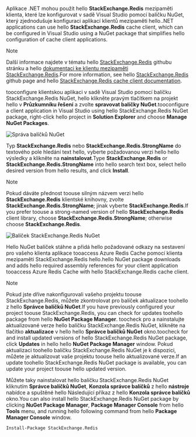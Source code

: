 <span data-ttu-id="13bd6-101">Aplikace .NET mohou použít hello **StackExchange.Redis** mezipaměti klienta, které lze konfigurovat v sadě Visual Studio pomocí balíčku NuGet, který zjednodušuje konfiguraci aplikací klientů mezipaměti hello.</span><span class="sxs-lookup"><span data-stu-id="13bd6-101">.NET applications can use hello **StackExchange.Redis** cache client, which can be configured in Visual Studio using a NuGet package that simplifies hello configuration of cache client applications.</span></span> 

> [!NOTE]
> <span data-ttu-id="13bd6-102">Další informace najdete v tématu hello [StackExchange.Redis](http://github.com/StackExchange/StackExchange.Redis) githubu stránku a hello [dokumentaci ke klientu mezipaměti StackExchange.Redis](http://github.com/StackExchange/StackExchange.Redis#documentation).</span><span class="sxs-lookup"><span data-stu-id="13bd6-102">For more information, see hello [StackExchange.Redis](http://github.com/StackExchange/StackExchange.Redis) github page and  hello [StackExchange.Redis cache client documentation](http://github.com/StackExchange/StackExchange.Redis#documentation).</span></span>
> 
> 

<span data-ttu-id="13bd6-103">tooconfigure klientskou aplikaci v sadě Visual Studio pomocí balíčku StackExchange.Redis NuGet, hello klikněte pravým tlačítkem na projekt hello v **Průzkumníku řešení** a zvolte **spravovat balíčky NuGet**.</span><span class="sxs-lookup"><span data-stu-id="13bd6-103">tooconfigure a client application in Visual Studio using hello StackExchange.Redis NuGet package, right-click hello project in **Solution Explorer** and choose **Manage NuGet Packages**.</span></span> 

![Správa balíčků NuGet](media/redis-cache-configure-stackexchange-redis-nuget/redis-cache-manage-nuget-menu.png)

<span data-ttu-id="13bd6-105">Typ **StackExchange.Redis** nebo **StackExchange.Redis.StrongName** do textového pole hledání text hello, vyberte požadovanou verzi hello hello výsledky a klikněte na **nainstalovat**.</span><span class="sxs-lookup"><span data-stu-id="13bd6-105">Type **StackExchange.Redis** or **StackExchange.Redis.StrongName** into hello search text box, select hello desired version from hello results, and click **Install**.</span></span>

> [!NOTE]
> <span data-ttu-id="13bd6-106">Pokud dáváte přednost toouse silným názvem verzi hello **StackExchange.Redis** klientské knihovny, zvolte **StackExchange.Redis.StrongName**; jinak vyberte **StackExchange.Redis**.</span><span class="sxs-lookup"><span data-stu-id="13bd6-106">If you prefer toouse a strong-named version of hello **StackExchange.Redis** client library, choose **StackExchange.Redis.StrongName**; otherwise choose **StackExchange.Redis**.</span></span>
> 
> 

![Balíček StackExchange.Redis NuGet](media/redis-cache-configure-stackexchange-redis-nuget/redis-cache-stackexchange-redis.png)

<span data-ttu-id="13bd6-108">Hello NuGet balíček stáhne a přidá hello požadované odkazy na sestavení pro vašeho klienta aplikace tooaccess Azure Redis Cache pomocí klienta mezipaměti StackExchange.Redis hello.</span><span class="sxs-lookup"><span data-stu-id="13bd6-108">hello NuGet package downloads and adds hello required assembly references for your client application tooaccess Azure Redis Cache with hello StackExchange.Redis cache client.</span></span>

> [!NOTE]
> <span data-ttu-id="13bd6-109">Pokud jste dříve nakonfigurovali vašeho projektu toouse StackExchange.Redis, můžete zkontrolovat pro balíček aktualizace toohello z hello **Správce balíčků NuGet**.</span><span class="sxs-lookup"><span data-stu-id="13bd6-109">If you have previously configured your project toouse StackExchange.Redis, you can check for updates toohello package from hello **NuGet Package Manager**.</span></span> <span data-ttu-id="13bd6-110">toocheck pro a nainstalujte aktualizované verze hello balíčku StackExchange.Redis NuGet, klikněte na tlačítko **aktualizace** v hello hello **Správce balíčků NuGet** okno.</span><span class="sxs-lookup"><span data-stu-id="13bd6-110">toocheck for and install updated versions of hello StackExchange.Redis NuGet package, click **Updates** in hello hello **NuGet Package Manager** window.</span></span> <span data-ttu-id="13bd6-111">Pokud aktualizaci toohello balíčku StackExchange.Redis NuGet je k dispozici, můžete je aktualizovat vaše projektu toouse hello aktualizované verze.</span><span class="sxs-lookup"><span data-stu-id="13bd6-111">If an update toohello StackExchange.Redis NuGet package is available, you can update your project toouse hello updated version.</span></span>
> 
> 

<span data-ttu-id="13bd6-112">Můžete taky nainstalovat hello balíčku StackExchange.Redis NuGet kliknutím **Správce balíčků NuGet**, **Konzola správce balíčků** z hello **nástroje** nabídce a spuštěné hello Následující příkaz z hello **Konzola správce balíčků** okno.</span><span class="sxs-lookup"><span data-stu-id="13bd6-112">You can also install hello StackExchange.Redis NuGet package by clicking **NuGet Package Manager**, **Package Manager Console** from hello **Tools** menu, and running hello following command from hello **Package Manager Console** window.</span></span>
    
```
Install-Package StackExchange.Redis
```

